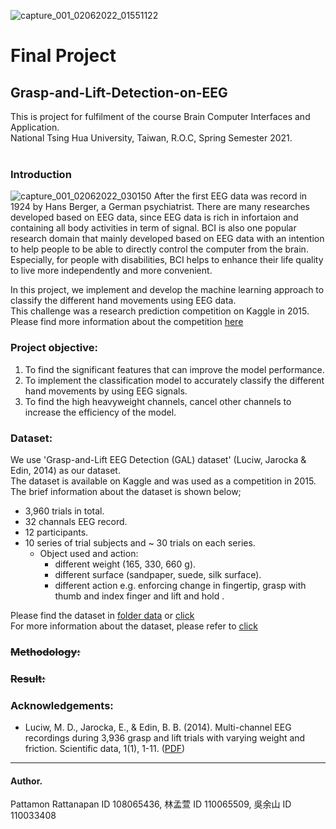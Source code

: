 ![capture_001_02062022_01551122](https://user-images.githubusercontent.com/21188544/171472880-b9909c94-5293-477d-9443-7f5620cfcaa2.jpg)

# Final Project
## Grasp-and-Lift-Detection-on-EEG
This is project for fulfilment of the course Brain Computer Interfaces and Application. <br />
National Tsing Hua University, Taiwan, R.O.C, Spring Semester 2021. <br /> <br />

### Introduction
![capture_001_02062022_030150](https://user-images.githubusercontent.com/21188544/171482094-eae8c6ea-ebeb-4df1-8442-c8b805d3283a.jpg)
After the first EEG data was record in 1924 by Hans Berger, a German psychiatrist. There are many researches developed based on EEG data, since EEG data is rich in infortaion and containing all body activities in term of signal. BCI is also one popular research domain that mainly developed based on EEG data with an intention to help people to be able to directly control the computer from the brain. Especially, for people with disabilities, BCI helps to enhance their life quality to live more independently and more convenient.<br />

In this project, we implement and develop the machine learning approach to classify the different hand movements using EEG data.<br />
This challenge was a research prediction competition on Kaggle in 2015. <br />
Please find more information about the competition [here ](https://www.kaggle.com/competitions/grasp-and-lift-eeg-detection/data)


### Project objective:
1. To find the significant features that can improve the model performance.
2. To implement the classification model to accurately classify the different hand movements by using EEG signals.
3. To find the high heavyweight channels, cancel other channels to increase the efficiency of the model.<br />
 

### Dataset:
We use 'Grasp-and-Lift EEG Detection (GAL) dataset' (Luciw, Jarocka & Edin, 2014) as our dataset. <br />
The dataset is available on Kaggle and was used as a competition in 2015. <br />
The brief information about the dataset is shown below; <br />
  - 3,960 trials in total.
  - 32 channals EEG record.
  - 12 participants.
  - 10 series of trial subjects and ~ 30 trials on each series.
      - Object used and action:
          - different weight (165, 330, 660 g).
          - different surface (sandpaper, suede, silk surface).
          - different action e.g. enforcing change in fingertip, grasp with thumb and index finger and  lift and hold .

Please find the dataset in [folder data](https://github.com/rickylk/LSTM-based-method-for-grasp-and-lift-detection-on-EEG/tree/main/data) or [click]( https://www.kaggle.com/competitions/grasp-and-lift-eeg-detection/data) <br />
For more information about the dataset, please refer to [click](https://www.nature.com/articles/sdata201447) <br />

### <s> Methodology:</s> 

###  <s>Result:</s>

### Acknowledgements:
- Luciw, M. D., Jarocka, E., & Edin, B. B. (2014). Multi-channel EEG recordings during 3,936 grasp and lift trials with varying weight and friction. Scientific data, 1(1), 1-11. ([PDF](https://www.nature.com/articles/sdata201447))


----------------------------------------------------------------------------
#### Author.
Pattamon Rattanapan  ID 108065436, 林孟萱 ID 110065509, 吳余山 ID 110033408  



